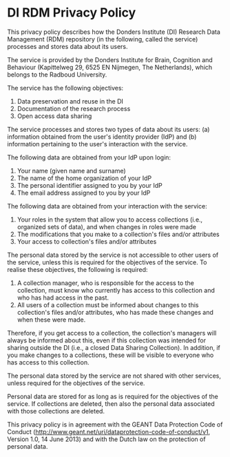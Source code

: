 # DI RDM Privacy Policy

This privacy policy describes how the Donders Institute (DI) Research Data Management (RDM) repository (in the following, called the service) processes and stores data about its users.  

The service is provided by the Donders Institute for Brain, Cognition and Behaviour (Kapittelweg 29, 6525 EN Nijmegen, The Netherlands), which belongs to the Radboud University.

The service has the following objectives:

1. Data preservation and reuse in the DI
2. Documentation of the research process
3. Open access data sharing

The service processes and stores two types of data about its users: (a) information obtained from the user's identity provider (IdP) and (b) information pertaining to the user's interaction with the service.

The following data are obtained from your IdP upon login:

1. Your name (given name and surname)
2. The name of the home organization of your IdP
3. The personal identifier assigned to you by your IdP
4. The email address assigned to you by your IdP 

The following data are obtained from your interaction with the service:

1. Your roles in the system that allow you to access collections (i.e., organized sets of data), and when changes in roles were made
2. The modifications that you make to a collection's files and/or attributes
3. Your access to collection's files and/or attributes

The personal data stored by the service is not accessible to other users of the service, unless this is required for the objectives of the service. To realise these objectives, the following is required:

1. A collection manager, who is responsible for the access to the collection, must know who currently has access to this collection and who has had access in the past. 
2. All users of a collection must be informed about changes to this collection's files and/or attributes, who has made these changes and when these were made. 

Therefore, if you get access to a collection, the collection's managers will always be informed about this, even if this collection was intended for sharing outside the DI (i.e., a closed Data Sharing Collection). In addition, if you make changes to a collections, these will be visible to everyone who has access to this collection. 

The personal data stored by the service are not shared with other services, unless required for the objectives of the service. 
 
Personal data are stored for as long as is required for the objectives of the service. If collections are deleted, then also the personal data associated with those collections are deleted.

This privacy policy is in agreement with the GEANT Data Protection Code of Conduct (http://www.geant.net/uri/dataprotection-code-of-conduct/v1, Version 1.0, 14 June 2013) and with the Dutch law on the protection of personal data.

